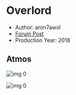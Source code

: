 # Overlord

* Author: aron7awol
* [Forum Post](https://www.avsforum.com/threads/bass-eq-for-filtered-movies.2995212/post-57576246)
* Production Year: 2018

## Atmos

![img 0](https://i.imgur.com/XpwU3LQ.jpg)

![img 0](https://i.imgur.com/1n4z87C.jpg)

